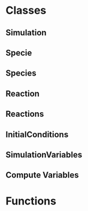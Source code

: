 # Classes

## Simulation

## Specie

## Species

## Reaction

## Reactions

## InitialConditions

## SimulationVariables

## Compute Variables

# Functions

